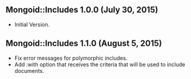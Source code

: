 ## Mongoid::Includes 1.0.0 (July 30, 2015) ##

*   Initial Version.

## Mongoid::Includes 1.1.0 (August 5, 2015) ##

*   Fix error messages for polymorphic includes.
*   Add :with option that receives the criteria that will be used to include documents.
